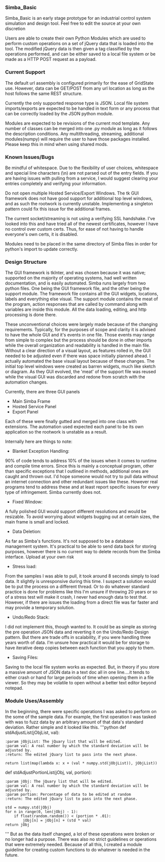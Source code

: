 ### Simba_Basic
Simba_Basic is an early stage prototype for an industrial control system simulation and design tool.
Feel free to edit the source at your own discretion

Users are able to create their own Python Modules which are used to perform custom operations on a set of jQuery data that is loaded into the tool.
The modified jQuery data is then given a tag classified by the operations performed, and can be either saved to a local file system or be made as a HTTP POST request as a payload.

### Current Support
The default url assembly is configured primarily for the ease of GridState use. However, data can be GET/POST from any url location as long as the host follows the same REST structure.

Currently the only supported response type is JSON. Local file system imports/exports are expected to be handled in text form or any process that can be correctly loaded by the JSON python module.

Modules are expected to be revisions of the current mod template. Any number of classes can be merged into one .py module as long as it follows the description conditions. Any multithreading, streaming, additional modules(numpy) will require the user to have those packages installed. 
Please keep this in mind when using shared mods. 

### Known Issues/Bugs
Be mindful of whitespace. Due to the flexibility of user choices, whitespace and special line characters (\n) are not parsed out of the entry fields. 
If you are having issues with pulling from a service, I would suggest clearing your entries completely and verifying your information.

Do not open multiple Hosted Service/Export Windows. The tk GUI framework does not have good support for additional top level windows, and as such the rootwork is currently unstable. 
Implementing a singleton pattern could fix this issue for the additional frames.

The current socket/streaming is not using a verifying SSL handshake. I've looked into this and have tried all of the newest certificates, however I have no control over custom certs. 
Thus, for ease of not having to handle everyone's own certs, it is disabled. 

Modules need to be placed in the same directory of Simba files in order for python's import to update correctly.

### Design Structure
The GUI framework is tkInter, and was chosen because it was native; supported on the majority of operating systems, had well written documentation, and is easily automated.
Simba runs largely from two python files. One being the GUI framework file, and the other being the support module. The framework file contains all the GUI widgets, locations, labels and everything else visual. The support module contains the meat of the program, action responses that are called by command along with variables are inside this module. All the data loading, editing, and http processing is done there.

These unconventional choices were largely made because of the changing requirements. Typically, for the purposes of scope and clarity it is advised to have the whole GUI and it's events in one file. Those events may range from simple to complex but the process should be done in other imports while the overall organization and readability is handled in the main file.
Without a clear direction of a visual layout, as features rolled in, the GUI needed to be adjusted even if there was space initially planned ahead.
I actually automated the base visual layout because of these changes. The initial top level windows were created as barren widgets, much like sketch or diagram. As they GUI evolved, the 'meat' of the support file was reused while the visual GUI was discarded and redone from scratch with the automation changes.

Currently, there are three GUI panels
* Main Simba Frame
* Hosted Service Panel
* Export Panel

Each of these were finally gutted and merged into one class with extensions. The automation used expected each panel to be its own application so the rootwork is unstable as a result.

Internally here are things to note:
* Blanket Exception Handling:

90% of code tends to address 10% of the issues when it comes to runtime and compile time errors. Since this is mainly a conceptual program, other than specific exceptions that I outlined in methods, additional ones are caught and thrown out. I'd hope someone would not try to pull data without an internet connection and other redundant issues like these. However real programs tend to address these and at least report specific issues for every type of infringement. Simba currently does not.
* Fixed Window:

A fully polished GUI would support different resolutions and would be resizable. To avoid worrying about widgets bugging out at certain sizes, the main frame is small and locked.
* Data Deletion:

As far as Simba's functions. It's not supposed to be a database management system. It's practical to be able to send data back for storing purposes, however there is no current way to delete records from the Simba interface. Upload at your own risk
* Stress load:

From the samples I was able to pull, it took around 8 seconds simply to load data. It slightly is unresponsive during this time. I suspect a solution would be to put the process on a different thread. Or to do whatever standard practice is done for problems like this
I'm unsure if throwing 20 years or so of a stress test will make it crash, I never had enough data to test that. However, if there are issues the loading from a direct file was far faster and may provide a temporary solution.
* Undo/Redo Stack:

I did not implement this, though wanted to. It could be as simple as storing the pre operation JSON data and reverting it on the Undo/Redo Design pattern. But there are trade offs in scalability, if you were handling three years worth of data. I'm unsure how practical it would be for storage to have iterative deep copies between each function that you apply to them.
* Saving Files:

Saving to the local file system works as expected. But, in theory if you store a massive amount of JSON data in a text doc all in one line....it tends to either crash or hand for large periods of time when opening them in a file viewer. So they may be volatile to open without a better text editor beyond notepad.


### Module Uses/Assembly

In the beginning, there were specific operations I was asked to perform on the some of the sample data. 
For example, the first operation I was tasked with was to fuzz data by an arbitrary amount of that data's standard deviation. Rather simple and it looked like this. 
'''python
def stdAdjustList(jObjList, val):
   

    :param jObjList: The jQuary list that will be edited.
    :param val: A real number by which the standard deviation will be adjusted by.
    :return: The edited jQuary list to pass into the next phase.
    
    return list(map(lambda x: x + (val * numpy.std(jObjList)), jObjList))


def stdAdjustPortionList(jObj, val, portion):
    

    :param jObj: The jQuary list that will be edited.
    :param val: A real number by which the standard deviation will be adjusted by.
    :param portion: Percentage of data to be edited at random
    :return: The edited jQuary list to pass into the next phase.
   
    std = numpy.std(jObj)
    for n in range(0, len(jObj) - 1):
        if float(random.random()) < (portion * .01):
            jObj[n] = jObj[n] + (std * val)
    return jObj
'''
But as the data itself changed, a lot of these operations were broken or no longer had a purpose.
There was also no strict guidelines or operations that were extremely needed. Because of all this, I created a module guideline for creating custom functions to do whatever is needed in the future.


